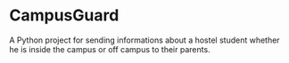 # CampusGuard
A Python project for sending informations about a hostel student whether he is inside the campus or off campus to their parents.
